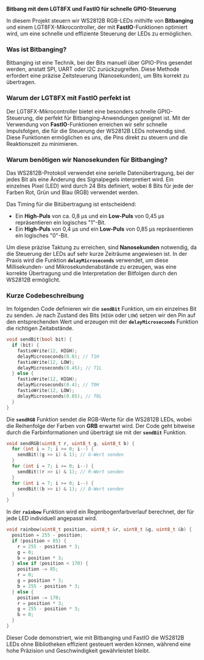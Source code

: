 **Bitbang mit dem LGT8FX und FastIO für schnelle GPIO-Steuerung**

In diesem Projekt steuern wir WS2812B RGB-LEDs mithilfe von **Bitbanging** und einem LGT8FX-Mikrocontroller, der mit **FastIO**-Funktionen optimiert wird, um eine schnelle und effiziente Steuerung der LEDs zu ermöglichen. 

### Was ist Bitbanging?

Bitbanging ist eine Technik, bei der Bits manuell über GPIO-Pins gesendet werden, anstatt SPI, UART oder I2C zurückzugreifen. Diese Methode erfordert eine präzise Zeitsteuerung (Nanosekunden), um Bits korrekt zu übertragen.

### Warum der LGT8FX mit FastIO perfekt ist

Der LGT8FX-Mikrocontroller bietet eine besonders schnelle GPIO-Steuerung, die perfekt für Bitbanging-Anwendungen geeignet ist. Mit der Verwendung von **FastIO**-Funktionen erreichen wir sehr schnelle Impulsfolgen, die für die Steuerung der WS2812B LEDs notwendig sind. Diese Funktionen ermöglichen es uns, die Pins direkt zu steuern und die Reaktionszeit zu minimieren.

### Warum benötigen wir Nanosekunden für Bitbanging?

Das WS2812B-Protokoll verwendet eine serielle Datenübertragung, bei der jedes Bit als eine Änderung des Signalpegels interpretiert wird. Ein einzelnes Pixel (LED) wird durch 24 Bits definiert, wobei 8 Bits für jede der Farben Rot, Grün und Blau (RGB) verwendet werden. 

Das Timing für die Bitübertragung ist entscheidend:  
- Ein **High-Puls** von ca. 0,8 µs und ein **Low-Puls** von 0,45 µs repräsentieren ein logisches "1"-Bit.
- Ein **High-Puls** von 0,4 µs und ein **Low-Puls** von 0,85 µs repräsentieren ein logisches "0"-Bit.

Um diese präzise Taktung zu erreichen, sind **Nanosekunden** notwendig, da die Steuerung der LEDs auf sehr kurze Zeiträume angewiesen ist. In der Praxis wird die Funktion **`delayMicroseconds`** verwendet, um diese Millisekunden- und Mikrosekundenabstände zu erzeugen, was eine korrekte Übertragung und die Interpretation der Bitfolgen durch den WS2812B ermöglicht.

### Kurze Codebeschreibung

Im folgenden Code definieren wir die **`sendBit`** Funktion, um ein einzelnes Bit zu senden. Je nach Zustand des Bits (`HIGH` oder `LOW`) setzen wir den Pin auf den entsprechenden Wert und erzeugen mit der **`delayMicroseconds`** Funktion die richtigen Zeitabstände.

```cpp
void sendBit(bool bit) {
  if (bit) {
    fastioWrite(12, HIGH);
    delayMicroseconds(0.8); // T1H
    fastioWrite(12, LOW);
    delayMicroseconds(0.45); // T1L
  } else {
    fastioWrite(12, HIGH);
    delayMicroseconds(0.4); // T0H
    fastioWrite(12, LOW);
    delayMicroseconds(0.85); // T0L
  }
}
```

Die **`sendRGB`** Funktion sendet die RGB-Werte für die WS2812B LEDs, wobei die Reihenfolge der Farben von **GRB** erwartet wird. Der Code geht bitweise durch die Farbinformationen und überträgt sie mit der **`sendBit`** Funktion.

```cpp
void sendRGB(uint8_t r, uint8_t g, uint8_t b) {
  for (int i = 7; i >= 0; i--) {
    sendBit((g >> i) & 1); // G-Wert senden
  }
  for (int i = 7; i >= 0; i--) {
    sendBit((r >> i) & 1); // R-Wert senden
  }
  for (int i = 7; i >= 0; i--) {
    sendBit((b >> i) & 1); // B-Wert senden
  }
}
```

In der **`rainbow`** Funktion wird ein Regenbogenfarbverlauf berechnet, der für jede LED individuell angepasst wird.

```cpp
void rainbow(uint8_t position, uint8_t &r, uint8_t &g, uint8_t &b) {
  position = 255 - position;
  if (position < 85) {
    r = 255 - position * 3;
    g = 0;
    b = position * 3;
  } else if (position < 170) {
    position -= 85;
    r = 0;
    g = position * 3;
    b = 255 - position * 3;
  } else {
    position -= 170;
    r = position * 3;
    g = 255 - position * 3;
    b = 0;
  }
}
```

Dieser Code demonstriert, wie mit Bitbanging und FastIO die WS2812B LEDs ohne Bibliotheken effizient gesteuert werden können, während eine hohe Präzision und Geschwindigkeit gewährleistet bleibt.
